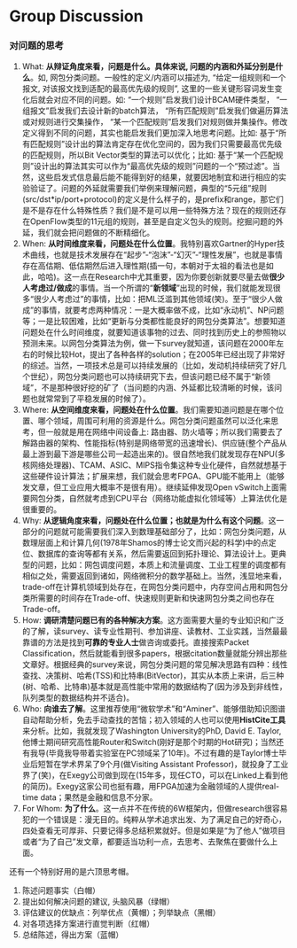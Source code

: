 # Group Discussion


### 对问题的思考

1. What: **从辩证角度来看，问题是什么。具体来说, 问题的内涵和外延分别是什么**。如, 网包分类问题。一般性的定义/内涵可以描述为, “给定一组规则和一个报文, 对该报文找到适配的最高优先级的规则”, 这里的一些关键形容词发生变化后就会对应不同的问题。如: “一个规则”启发我们设计BCAM硬件类型， “一组报文”启发我们去设计新的batch算法， “所有匹配规则”启发我们做遍历算法或对规则进行交集操作， “某一个匹配规则”启发我们对规则做并集操作。修改定义得到不同的问题，其实也能启发我们更加深入地思考问题。比如: 基于“所有匹配规则”设计出的算法肯定存在优化空间的，因为我们只需要最高优先级的匹配规则，所以Bit Vector类型的算法可以优化；比如: 基于“某一个匹配规则”设计出的算法其实可以作为“最高优先级的规则”问题的一个“预过滤”。当然，这些启发式信息最后能不能得到好的结果，就要因地制宜和进行相应的实验验证了。问题的外延就需要我们举例来理解问题，典型的“5元组”规则(src/dst*ip/port+protocol)的定义是什么样子的，是prefix和range，那它们是不是存在什么特殊性质？我们是不是可以用一些特殊方法？现在的规则还存在OpenFlow类型的11元组的规则，甚至是自定义包头的规则。挖掘问题的外延，我们就会把问题做的不断精细化。
2. When: **从时间维度来看，问题处在什么位置**。我特别喜欢Gartner的Hyper技术曲线，也就是技术发展存在“起步”-“泡沫”-“幻灭”-“理性发展”，也就是事情存在高估期、低估期然后进入理性期(插一句，本朝对于太祖的看法也是如此，哈哈)。这一点在Research中尤其重要，因为你要创新就要尽量去做**很少人考虑过/做成**的事情。当一个所谓的“**新领域**”出现的时候，我们就能发现很多“很少人考虑过”的事情，比如：把ML泛滥到其他领域(笑)。至于“很少人做成”的事情，就要考虑两种情况：一是大概率做不成，比如“永动机”、NP问题等；一是比较困难，比如“更新与分类都性能良好的网包分类算法”。想要知道问题处在什么时间维度，就要知道该事物的过去、同时找到历史上的参照物以预测未来。以网包分类算法为例，做一下survey就知道，该问题在2000年左右的时候比较Hot，提出了各种各样的solution；在2005年已经出现了非常好的综述。当然，一项技术总是可以持续发展的（比如，发动机持续研究了好几个世纪），网包分类问题也可以持续研究下去，但该问题已经不属于“新领域”，不是那种很好挖的矿了（当问题的内涵、外延都比较清晰的时候，该问题也就常常到了平稳发展的时候了）。
3. Where: **从空间维度来看，问题处在什么位置**。我们需要知道问题是在哪个位置、哪个领域，周围可利用的资源是什么。网包分类问题虽然可以泛化来思考，但一般就是用在网络中间设备上: 路由器、防火墙等；所以我们需要去了解路由器的架构、性能指标(特别是网络带宽的迅速增长)、供应链(整个产品从最上游到最下游是哪些公司一起造出来的)。很自然地我们就发现存在NPU(多核网络处理器)、TCAM、ASIC、MIPS指令集这种专业化硬件，自然就想基于这些硬件设计算法；扩展来想，我们就会思考FPGA、GPU能不能用上（能够发文章，但工业应用大概率不是很有用）。继续延伸发现Open vSwitch上面需要网包分类，自然就考虑到CPU平台（网络功能虚拟化领域等）上算法优化是很重要的。
4. Why: **从逻辑角度来看，问题处在什么位置；也就是为什么有这个问题**。这一部分的问题就可能需要我们深入到数理基础部分了，比如：网包分类问题，从数理层面上和计算几何(1978年Shamos的博士论文而兴起的科学)中的点定位、数据库的查询等都有关系，然后需要返回到拓扑理论、算法设计上。更典型的问题，比如：网包调度问题，本质上和流量调度、工业工程里的调度都有相似之处，需要返回到诸如，网络微积分的数学基础上。当然，浅显地来看，trade-off在计算机领域到处存在，在网包分类问题中，内存空间占用和网包分类所需要的时间存在Trade-off、快速规则更新和快速网包分类之间也存在Trade-off。
5. How: **调研清楚问题已有的各种解决方案**。这方面需要大量的专业知识和广泛的了解，读survey、读专业性期刊、参加讲座、读教材、工业实践，当然最最靠谱的方法是找到**可靠的专业人士**做咨询或委托。直接搜索Packet Classification，然后就能看到很多papers，根据citation数量就能分辨出那些文章好。根据经典的survey来说，网包分类问题的常见解决思路有四种：线性查找、决策树、哈希(TSS)和比特串(BitVector)，其实从本质上来讲，后三种(树、哈希、比特串)基本就是高性能中常用的数据结构了(因为涉及到非线性，队列类型的数据结构并不适合)。
6. Who: **向谁去了解**。这里推荐使用“微软学术”和“Aminer”、能够借助知识图谱自动帮助分析，免去手动查找的苦恼；初入领域的人也可以使用**HistCite工具**来分析。比如，我就发现了Washington University的PhD, David E. Taylor, 他博士期间研究高性能Router和Switch(刚好是那个时期的Hot研究)；当然还有我导(毕竟我导带着实验室在PC领域呆了10年)。不过有趣的是Taylor博士毕业后短暂在学术界呆了9个月(做Visiting Assistant Professor)，就投身了工业界了(笑)，在Exegy公司做到现在(15年多，现任CTO，可以在Linked上看到他的简历)。Exegy这家公司也挺有趣，用FPGA加速为金融领域的人提供real-time data；果然是金融和信息不分家。
7. For Whom: **为了什么**。这一点并不在传统的6W框架内，但做research很容易犯的一个错误是：漫无目的。纯粹从学术追求出发、为了满足自己的好奇心，四处查看无可厚非、只要记得多总结积累就好。但是如果是“为了他人”做项目或者“为了自己”发文章，都要适当功利一点，去思考、去聚焦在要做什么上面。


还有一个特别好用的是六顶思考帽。

1. 陈述问题事实（白帽）
2. 提出如何解决问题的建议, 头脑风暴（绿帽）
3. 评估建议的优缺点：列举优点（黄帽）；列举缺点（黑帽）
4. 对各项选择方案进行直觉判断（红帽）
5. 总结陈述，得出方案（蓝帽）